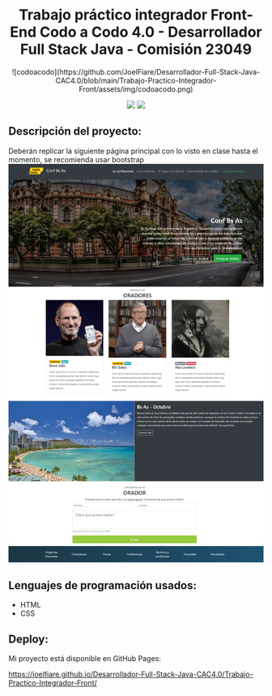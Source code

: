 <h1 align="center"> Trabajo práctico integrador Front-End Codo a Codo 4.0 - Desarrollador Full Stack Java - Comisión 23049</h1>

   <div align="center">![codoacodo](https://github.com/JoelFiare/Desarrollador-Full-Stack-Java-CAC4.0/blob/main/Trabajo-Practico-Integrador-Front/assets/img/codoacodo.png)</div>


<p align="center">
   <img src="https://img.shields.io/badge/STATUS-EN%20DESAROLLO-green">
   <img src="https://img.shields.io/badge/PROYECTO-%20 PÁGINA WEB-white">
 </p>


## Descripción del proyecto:
Deberán replicar la siguiente página principal con lo visto en clase hasta el momento, se recomienda usar bootstrap
![final_front_2021](https://github.com/JoelFiare/Desarrollador-Full-Stack-Java-CAC4.0/blob/main/Trabajo-Practico-Integrador-Front/assets/img/final_front_2021.jpg)

## Lenguajes de programación usados:
- HTML
- CSS

## Deploy:
Mi proyecto está disponible en GitHub Pages:

https://joelfiare.github.io/Desarrollador-Full-Stack-Java-CAC4.0/Trabajo-Practico-Integrador-Front/